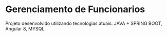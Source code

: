 # Gerenciamento de Funcionarios

Projeto desenvolvido utilizando tecnologias atuais: JAVA + SPRING BOOT, Angular 8, MYSQL.